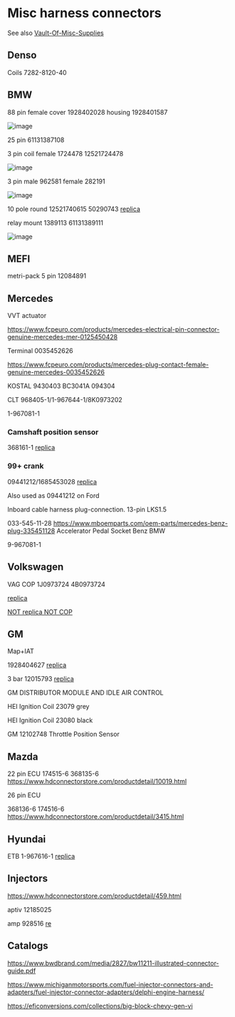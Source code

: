 # Misc harness connectors

See also [Vault-Of-Misc-Supplies](Vault-Of-Misc-Supplies)

## Denso

Coils 7282-8120-40

## BMW

88 pin female cover 1928402028 housing 1928401587

![image](https://user-images.githubusercontent.com/48498823/229416062-4db1d025-8105-470b-8fb2-4fcd3a4397a6.png)

25 pin 61131387108

3 pin coil female 1724478 12521724478

![image](https://user-images.githubusercontent.com/48498823/229413007-822db5fc-97bb-487f-8a08-13588a20236b.png)

3 pin male 962581 female 282191

![image](https://user-images.githubusercontent.com/48498823/229411637-5d5e2711-4b9c-4b18-aad4-f319e036c845.png)

10 pole round 12521740615 50290743 [replica](https://www.hdconnectorstore.com/productdetail/7415.html)

relay mount 1389113 61131389111

![image](https://user-images.githubusercontent.com/48498823/229411265-a60e39c0-8a1f-411e-bdef-627032efe6ce.png)

## MEFI

metri-pack 5 pin 12084891

## Mercedes

VVT actuator

https://www.fcpeuro.com/products/mercedes-electrical-pin-connector-genuine-mercedes-mer-0125450428

Terminal 0035452626

https://www.fcpeuro.com/products/mercedes-plug-contact-female-genuine-mercedes-0035452626

KOSTAL 9430403 BC3041A 094304

CLT 968405-1/1-967644-1/8K0973202

1-967081-1

### Camshaft position sensor

368161-1 [replica](https://www.hdconnectorstore.com/productdetail/1923.html)

### 99+ crank

09441212/1685453028 [replica](https://www.hdconnectorstore.com/productdetail/541.html)

Also used as 09441212 on Ford

Inboard cable harness plug-connection. 13-pin LKS1.5

033-545-11-28
https://www.mboemparts.com/oem-parts/mercedes-benz-plug-335451128
Accelerator Pedal Socket Benz BMW

9-967081-1

## Volkswagen

VAG COP 1J0973724 4B0973724

[replica](https://www.hdconnectorstore.com/productdetail/9276.html)

[NOT replica NOT COP](https://www.hdconnectorstore.com/productdetail/9236.html)

## GM

Map+IAT

1928404627 [replica](https://www.hdconnectorstore.com/productdetail/4035.html)

3 bar 12015793 [replica](https://www.hdconnectorstore.com/productdetail/10602.html)

GM DISTRIBUTOR MODULE AND IDLE AIR CONTROL

HEI Ignition Coil 23079 grey

HEI Ignition Coil 23080 black

GM 12102748 Throttle Position Sensor

## Mazda

22 pin ECU
174515-6 368135-6 https://www.hdconnectorstore.com/productdetail/10019.html

26 pin ECU

368136-6 174516-6 https://www.hdconnectorstore.com/productdetail/3415.html

## Hyundai

ETB 1-967616-1 [replica](https://www.hdconnectorstore.com/productdetail/9515.html)

## Injectors

https://www.hdconnectorstore.com/productdetail/459.html

aptiv 12185025

amp 928516 [re](https://www.hdconnectorstore.com/productdetail/1067.html)

## Catalogs

https://www.bwdbrand.com/media/2827/bw11211-illustrated-connector-guide.pdf

https://www.michiganmotorsports.com/fuel-injector-connectors-and-adapters/fuel-injector-connector-adapters/delphi-engine-harness/

https://eficonversions.com/collections/big-block-chevy-gen-vi
